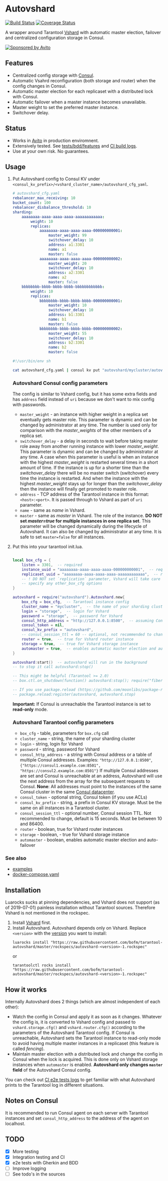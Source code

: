 # Autovshard

[![Build Status](https://travis-ci.org/bofm/tarantool-autovshard.svg?branch=master)](https://travis-ci.org/bofm/tarantool-autovshard) [![Coverage Status](https://coveralls.io/repos/github/bofm/tarantool-autovshard/badge.svg?branch=coverage)](https://coveralls.io/github/bofm/tarantool-autovshard?branch=coverage)

A wrapper around Tarantool [Vshard](https://github.com/tarantool/vshard) with automatic master election, failover and
centralized configuration storage in Consul.

[![Sponsored by Avito](https://cdn.rawgit.com/css/csso/8d1b89211ac425909f735e7d5df87ee16c2feec6/docs/avito.svg)](https://www.avito.ru/)

## Features

* Centralized config storage with [Consul](https://www.consul.io).
* Automatic Vsahrd reconfiguration (both storage and router) when the config
  changes in Consul.
* Automatic master election for each replicaset with a distributed lock with Consul.
* Automatic failover when a master instance becomes unavailable.
* Master weight to set the preferred master instance.
* Switchover delay.

## Status

* Works in [Avito](https://www.avito.ru) in production enviromnent.
* Extensively tested. See [tests/bdd/features](tests/bdd/features) and [CI build logs](https://travis-ci.org/bofm/tarantool-autovshard/builds).
* Use at your own risk. No guarantees.

## Usage

1. Put Autovshard config to Consul KV under `<consul_kv_prefix>/<vshard_cluster_name>/autovshard_cfg_yaml`.
  
   ```yaml
   # autovshard_cfg.yaml
   rebalancer_max_receiving: 10
   bucket_count: 100
   rebalancer_disbalance_threshold: 10
   sharding:
       aaaaaaaa-aaaa-aaaa-aaaa-aaaaaaaaaaaa:
           weight: 10
           replicas:
               aaaaaaaa-aaaa-aaaa-aaaa-000000000001:
                   master_weight: 99
                   switchover_delay: 10
                   address: a1:3301
                   name: a1
                   master: false
               aaaaaaaa-aaaa-aaaa-aaaa-000000000002:
                   master_weight: 20
                   switchover_delay: 10
                   address: a2:3301
                   name: a2
                   master: false
       bbbbbbbb-bbbb-bbbb-bbbb-bbbbbbbbbbbb:
           weight: 10
           replicas:
               bbbbbbbb-bbbb-bbbb-bbbb-000000000001:
                   master_weight: 10
                   switchover_delay: 10
                   address: b1:3301
                   name: b1
                   master: false
               bbbbbbbb-bbbb-bbbb-bbbb-000000000002:
                   master_weight: 55
                   switchover_delay: 10
                   address: b2:3301
                   name: b2
                   master: false
   ```
   
   ```sh
   #!/usr/bin/env sh

   cat autovshard_cfg.yaml | consul kv put "autovshard/mycluster/autovshard_cfg_yaml" -
   ```

   ### Autovshard Consul config parameters
   
   The config is similar to Vshard config, but it has some extra fields
   and has `address` field instead of `uri` because we don't want to
   mix config with passwords.

   * `master_weight` - an instance with higher weight in a replica set eventually gets master role. This parameter is dynamic and can be changed by administrator at any time. The number is used only for comparison with the *master_weights* of the other members of a replica set.
   * `switchover_delay` - a delay in seconds to wait before taking master role away from another running instance with lower *master_weight*. This parameter is dynamic and can be changed by administrator at any time. A case when this parameter is useful is when an instance with the highest *master_weight* is restarted several times in a short amount of time. If the instance is up for a shorter time than the  *switchover_delay* there will be no master switch (switchover) every time the instance is restarted. And when the instance with the highest *master_weight* stays up for longer than the *switchover_delay* then the instance will finally get promoted to master role.
   * `address` - TCP address of the Tarantool instance in this format: `<host>:<port>`. It is passed through to Vshard as part of `uri` parameter.
   * `name` - same as *name* in Vshard.
   * `master` - same as *master* in Vshard. The role of the instance. **DO NOT set *master=true* for multiple instances in one replica set**. This parameter will be changed dynamically during the lifecycle of Autovshard. It can also be changed by administrator at any time. It is safe to set `master=false` for all instances.

2. Put this into your tarantool init.lua.

   ```lua

   local box_cfg = {
       listen = 3301,  -- required
       instance_uuid = "aaaaaaaa-aaaa-aaaa-aaaa-000000000001",  -- required for storage instances, prefer lowercase
       replicaset_uuid = "aaaaaaaa-aaaa-aaaa-aaaa-aaaaaaaaaaaa",  -- required for storage instances, prefer lowercase
       -- ! DO NOT set `replication` parameter, Vshard will take care of it
       -- specify any other_box_cfg options
   }

   autovshard = require("autovshard").Autovshard.new{
       box_cfg = box_cfg,  -- Tarantool instance config
       cluster_name = "mycluster",  -- the name of your sharding cluster
       login = "storage",  -- login for Vshard
       password = "storage",  -- password for Vshard
       consul_http_address = "http://127.0.0.1:8500",  -- assuming Consul agent is running on localhost
       consul_token = nil,
       consul_kv_prefix = "autovshard",
       -- consul_session_ttl = 60 -- optional, not recommended to change, default is 15 seconds
       router = true,  -- true for Vshard router instance
       storage = true,  -- true for Vshard storage instance
       automaster = true,  -- enables automatic master election and auto-failover
   }

   autovshard:start()  -- autovshard will run in the background
   -- to stop it call autovshard:stop()

   -- This might be helpful (Tarantool >= 2.0)
   -- box.ctl.on_shutdown(function() autovshard:stop(); require("fiber").sleep(2) end)

   -- If you use package.reload (https://github.com/moonlibs/package-reload)
   -- package.reload:register(autovshard, autovshard.stop)

   ```
    
    **Important:** If Consul is unreachable the Tarantool instance is set to **read-only** mode.

    ### Autovshard Tarantool config parameters
    
    * `box_cfg` - table, parameters for `box.cfg` call 
    * `cluster_name` - string, the name of your sharding cluster
    * `login` - string, login for Vshard
    * `password` - string, password for Vshard
    * `consul_http_address` - a string with Consul address or a table of multiple Consul addresses.
       Examples: `"http://127.0.0.1:8500"`, `{"https://consul1.example.com:8501", "https://consul2.example.com:8501"}`
       If multiple Consul addresses are set and Consul is unreachable at an address, Autovshard will use the
       next address from the array for the subsequent requests to Consul.
       **None**: All addresses must point to the instances of the same Consul cluster in the
       same [Consul datacenter](https://www.consul.io/docs/commands/catalog/datacenters.html). 
    * `consul_token` - optional string, Consul token (if you use ACLs)
    * `consul_kv_prefix` - string, a prefix in Consul KV storage. Must be the same on all instances in a Tarantool cluster.
    * `consul_session_ttl` - optional number, Consul session TTL. Not recommended to change, default is 15 seconds. Must be
       between 10 and 86400.
    * `router` - boolean, true for Vshard router instances
    * `storage` - boolean, - true for Vshard storage instance
    * `automaster` - boolean, enables automatic master election and auto-failover

### See also

* [examples](examples)
* [docker-compose.yaml](docker-compose.yaml)

## Installation

Luarocks sucks at pinning dependencies, and Vshard does not support (as of 2019-07-01) painless
installation without Tarantool sources. Therefore Vshard is not mentioned in the rockspec.

1. Install [Vshard](https://github.com/tarantool/vshard) first.
2. Install Autovshard. Autovshard depends only on Vshard. Replace `<version>` with the [version](rockspecs) you want to install:
   ```
   luarocks install "https://raw.githubusercontent.com/bofm/tarantool-autovshard/master/rockspecs/autovshard-<version>-1.rockspec"
   ```
   or
   ```
   tarantoolctl rocks install "https://raw.githubusercontent.com/bofm/tarantool-autovshard/master/rockspecs/autovshard-<version>-1.rockspec"
   ```

## How it works

Internally Autovshard does 2 things (which are almost independent of each other):
* Watch the config in Consul and apply it as soon as it changes. Whatever the config is, it is converted to Vshard config and passed to `vshard.storage.cfg()` and `vshard.router.cfg()` according to the parameters of the Autovshard Tarantool config. If Consul is unreachable, Autovshard sets the Tarantool instance to read-only mode to avoid having multiple master instances in a replicaset (this feature is called *fencing*).
* Maintain master election with a distributed lock and change the config in Consul when the lock is acquired. This is done only on Vshard storage instances when `automaster` is enabled. **Autovshard only changes `master` field** of the Autovshard Consul config.

You can check out [CI e2e tests logs](https://travis-ci.org/bofm/tarantool-autovshard/builds) to get familiar with what Autovshard prints to the Tarantool log in different situations.

## Notes on Consul

It is recommended to run Consul agent on each server with Tarantool instances and set `consul_http_address` to the address of the agent on localhost.

## TODO

- [x] More testing
- [x] Integration testing and CI
- [x] e2e tests with Gherkin and BDD
- [ ] Improve logging
- [ ] See todo's in the sources

